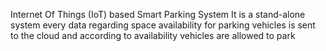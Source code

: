 Internet Of Things (IoT) based Smart Parking System 
It is a stand-alone system every data regarding space availability for parking vehicles is sent to the cloud and according to availability vehicles are allowed to park
